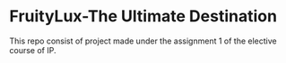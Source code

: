 # FruityLux-The Ultimate Destination
This repo consist of project made under the assignment 1 of the elective course of IP.
